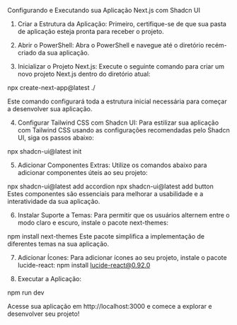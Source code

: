 Configurando e Executando sua Aplicação Next.js com Shadcn UI

1. Criar a Estrutura da Aplicação:
Primeiro, certifique-se de que sua pasta de aplicação esteja pronta para receber o projeto.

2. Abrir o PowerShell:
Abra o PowerShell e navegue até o diretório recém-criado da sua aplicação.

3. Inicializar o Projeto Next.js:
Execute o seguinte comando para criar um novo projeto Next.js dentro do diretório atual:

npx create-next-app@latest ./

Este comando configurará toda a estrutura inicial necessária para começar a desenvolver sua aplicação.

4. Configurar Tailwind CSS com Shadcn UI:
Para estilizar sua aplicação com Tailwind CSS usando as configurações recomendadas pelo Shadcn UI, siga os passos abaixo:

npx shadcn-ui@latest init

5. Adicionar Componentes Extras:
Utilize os comandos abaixo para adicionar componentes úteis ao seu projeto:

npx shadcn-ui@latest add accordion
npx shadcn-ui@latest add button
Estes componentes são essenciais para melhorar a usabilidade e a interatividade da sua aplicação.

6. Instalar Suporte a Temas:
Para permitir que os usuários alternem entre o modo claro e escuro, instale o pacote next-themes:

npm install next-themes
Este pacote simplifica a implementação de diferentes temas na sua aplicação.

7. Adicionar Ícones:
Para adicionar ícones ao seu projeto, instale o pacote lucide-react:
npm install lucide-react@0.92.0

8. Executar a Aplicação:

npm run dev

Acesse sua aplicação em http://localhost:3000 e comece a explorar e desenvolver seu projeto!